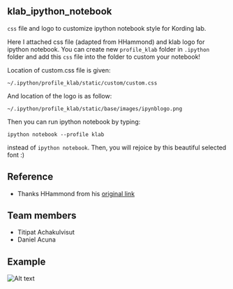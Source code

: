 klab_ipython_notebook
--------------------
`css` file and logo to customize ipython notebook style for Kording lab.

Here I attached css file (adapted from HHammond) and klab logo for ipython notebook. You can create new `profile_klab` folder in `.ipython` folder and add this `css` file into the folder to custom your notebook!

Location of custom.css file is given:

`~/.ipython/profile_klab/static/custom/custom.css`

And location of the logo is as follow:

`~/.ipython/profile_klab/static/base/images/ipynblogo.png`

Then you can run ipython notebook by typing:

`ipython notebook --profile klab`

instead of `ipython notebook`. Then, you will rejoice by this beautiful selected font :)

Reference
----------

* Thanks HHammond from his [original link](http://nbviewer.ipython.org/gist/HHammond/7a78d35b34d85406aa60)

Team members
----------
* Titipat Achakulvisut
* Daniel Acuna

Example
----------
![Alt text](https://github.com/titipata/klab_ipython_notebook/blob/master/notebook_example.png "Example Notebook")

